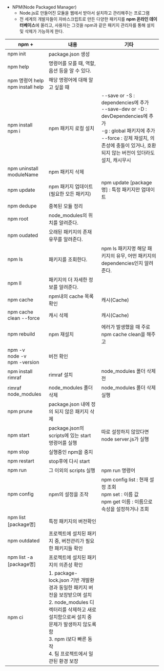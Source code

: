 
- NPM(Node Packaged Manager)
	- Node.js로 만들어진 모듈을 웹에서 받아서 설치하고 관리해주는 프로그램
	- 전 세계의 개발자들이 자바스크립트로 만든 다양한 패키지를 **npm 온라인 데이터베이스**에 올리고, 사용자는 그것을 npm과 같은 패키지 관리자를 통해 설치 및 삭제가 가능하게 한다.

| npm +                                 | 내용                                                                                                                                                          | 기타                                                                                                                                                                |
| ------------------------------------- | ----------------------------------------------------------------------------------------------------------------------------------------------------------- | ----------------------------------------------------------------------------------------------------------------------------------------------------------------- |
| npm init                              | package.json 생성                                                                                                                                             |                                                                                                                                                                   |
| npm help                              | 명령어를 모를 때, 역할, 옵션 등을 알 수 있다.                                                                                                                                |                                                                                                                                                                   |
| npm 명령어 help  <br>npm install help    | 해당 명령어에 대해 알고 싶을 때                                                                                                                                          |                                                                                                                                                                   |
| npm install  <br>npm i                | npm 패키지 로컬 설치                                                                                                                                               | --save or -S : dependencies에 추가  <br>--save-dev or -D : devDependencies에 추가  <br>-g : global 패키지에 추가<br>--force : 강제 재설치, 의존성에 충돌이 있거나, 호환되지 않는 버전이 있더라도 설치, 캐시무시 |
| npm uninstall moduleName              | npm 패키지 삭제                                                                                                                                                  |                                                                                                                                                                   |
| npm update                            | npm 패키지 업데이트 (필요한 모든 패키지)                                                                                                                                   | npm update [package명] : 특정 패키지만 업데이트                                                                                                                              |
| npm dedupe                            | 중복된 모듈 정리                                                                                                                                                   |                                                                                                                                                                   |
| npm root                              | node_modules의 위치를 알려준다.                                                                                                                                     |                                                                                                                                                                   |
| npm oudated                           | 오래된 패키지의 존재 유무를 알려준다.                                                                                                                                       |                                                                                                                                                                   |
| npm ls                                | 패키지를 조회한다.                                                                                                                                                  | npm ls 패키지명 해당 패키지의 유무, 어떤 패키지의 dependencies인지 알려준다.                                                                                                              |
| npm ll                                | 패키지의 더 자세한 정보를 알려준다.                                                                                                                                        |                                                                                                                                                                   |
| npm cache                             | npm내의 cache 목록 확인                                                                                                                                           | 캐시(Cache)                                                                                                                                                         |
| npm cache clean --force               | 캐시 삭제                                                                                                                                                       | 캐시(Cache)                                                                                                                                                         |
| npm rebuild                           | npm 재설치                                                                                                                                                     | 에러가 발생했을 때 주로 npm cache clean을 해주고                                                                                                                                |
| npm -v  <br>node -v  <br>npm -version | 버전 확인                                                                                                                                                       |                                                                                                                                                                   |
| npm install rimraf                    | rimraf 설치                                                                                                                                                   | node_modules 폴더 삭제 전                                                                                                                                              |
| rimraf node_modules                   | node_modules 폴더 삭제                                                                                                                                          | node_modules 폴더 삭제 실행                                                                                                                                             |
| npm prune                             | package.json 내에 정의 되지 않은 패키지 삭제                                                                                                                             |                                                                                                                                                                   |
| npm start                             | package.json의 scripts에 있는 start 명령어를 실행                                                                                                                     | 따로 설정하지 않았다면 node server.js가 실행                                                                                                                                   |
| npm stop                              | 실행중인 npm을 중지                                                                                                                                                |                                                                                                                                                                   |
| npm restart                           | stop후에 다시 start                                                                                                                                             |                                                                                                                                                                   |
| npm run                               | 그 이외의 scripts 실행                                                                                                                                            | npm run 명령어                                                                                                                                                       |
| npm config                            | npm의 설정을 조작                                                                                                                                                 | npm config list : 현재 설정 조회  <br>npm set : 이름 값  <br>npm get 이름 : 이름으로 속성을 설정하거나 조회                                                                                |
| npm list [package명]                   | 특정 패키지의 버전확인                                                                                                                                                |                                                                                                                                                                   |
| npm outdated                          | 프로젝트에 설치된 패키지 중, 버전관리가 필요한 패키지들 확인                                                                                                                          |                                                                                                                                                                   |
| npm list -a [package명]                | 프로젝트에 설치된 패키지의 의존성 확인                                                                                                                                       |                                                                                                                                                                   |
| npm ci                                | 1. package-lock.json 기반 개발환경과 동일한 패키지 버전을 보장받으며 설치<br>2. node_modules 디렉터리를 삭제하고 새로 설치함으로써 설치 중 문제가 발생하지 않도록 함<br>3. npm i보다 빠른 동작<br>4. 팀 프로젝트에서 일관된 환경 보장 |                                                                                                                                                                   |

